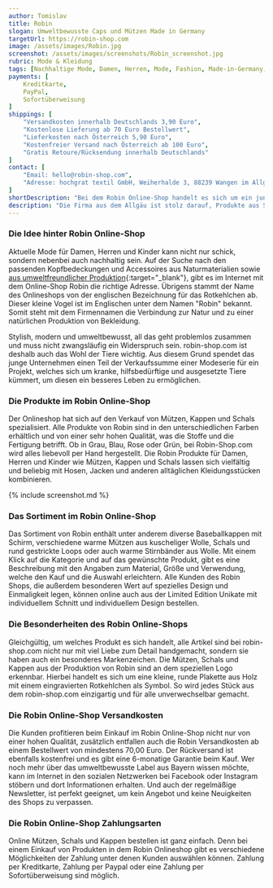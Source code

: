 ```yaml
---
author: Tomislav
title: Robin
slogan: Umweltbewusste Caps und Mützen Made in Germany
targetUrl: https://robin-shop.com
image: /assets/images/Robin.jpg
screenshot: /assets/images/screenshots/Robin_screenshot.jpg
rubric: Mode & Kleidung
tags: [Nachhaltige Mode, Damen, Herren, Mode, Fashion, Made-in-Germany, Caps, Mützen]
payments: [
    Kreditkarte,
    PayPal,
    Sofortüberweisung
]
shippings: [
    "Versandkosten innerhalb Deutschlands 3,90 Euro",
    "Kostenlose Lieferung ab 70 Euro Bestellwert",
    "Lieferkosten nach Österreich 5,90 Euro",
    "Kostenfreier Versand nach Österreich ab 100 Euro",
    "Gratis Retoure/Rücksendung innerhalb Deutschlands"
]
contact: [
    "Email: hello@robin-shop.com",
    "Adresse: hochgrat textil GmbH, Weiherhalde 3, 88239 Wangen im Allgäu"
]
shortDescription: "Bei dem Robin Online-Shop handelt es sich um ein junges Unternehmen aus Deutschland, welches sich ganz besonders der Herstellung von Caps und Mützen aus nachhaltigen Materialien verschrieben hat."
description: "Die Firma aus dem Allgäu ist stolz darauf, Produkte aus Stoffen wie Filz oder Wolle anzubieten, welche fair und natürlich produziert wurden. Alle Artikel im Robin Shop kommen dabei ohne Plastik und andere Kunststoffe aus und sind darüber hinaus frei von Schadstoffen. Dies ist gerade für Personen mit Allergien und für Kinder besonders wichtig."
---
```


### Die Idee hinter Robin Online-Shop

Aktuelle Mode für Damen, Herren und Kinder kann nicht nur schick, sondern nebenbei auch nachhaltig sein. Auf der Suche nach den passenden Kopfbedeckungen und Accessoires aus Naturmaterialien sowie [aus umweltfreundlicher Produktion](https://robin-shop.com/ursprung/){:target="_blank"}, gibt es im Internet mit dem Online-Shop Robin die richtige Adresse. Übrigens stammt der Name des Onlineshops von der englischen Bezeichnung für das Rotkehlchen ab. Dieser kleine Vogel ist im Englischen unter dem Namen "Robin" bekannt. Somit steht mit dem Firmennamen die Verbindung zur Natur und zu einer natürlichen Produktion von Bekleidung.

Stylish, modern und umweltbewusst, all das geht problemlos zusammen und muss nicht zwangsläufig ein Widerspruch sein. robin-shop.com ist deshalb auch das Wohl der Tiere wichtig. Aus diesem Grund spendet das junge Unternehmen einen Teil der Verkaufssumme einer Modeserie für ein Projekt, welches sich um kranke, hilfsbedürftige und ausgesetzte Tiere kümmert, um diesen ein besseres Leben zu ermöglichen.

### Die Produkte im Robin Online-Shop

Der Onlineshop hat sich auf den Verkauf von Mützen, Kappen und Schals spezialisiert. Alle Produkte von Robin sind in den unterschiedlichen Farben erhältlich und von einer sehr hohen Qualität, was die Stoffe und die Fertigung betrifft. Ob in Grau, Blau, Rose oder Grün, bei Robin-Shop.com wird alles liebevoll per Hand hergestellt. Die Robin Produkte für Damen, Herren und Kinder wie Mützen, Kappen und Schals lassen sich vielfältig und beliebig mit Hosen, Jacken und anderen alltäglichen Kleidungsstücken kombinieren.

{% include screenshot.md %}

### Das Sortiment im Robin Online-Shop

Das Sortiment von Robin enthält unter anderem diverse Baseballkappen mit Schirm, verschiedene warme Mützen aus kuscheliger Wolle, Schals und rund gestrickte Loops oder auch warme Stirnbänder aus Wolle. Mit einem Klick auf die Kategorie und auf das gewünschte Produkt, gibt es eine Beschreibung mit den Angaben zum Material, Größe und Verwendung, welche den Kauf und die Auswahl erleichtern. Alle Kunden des Robin Shops, die außerdem besonderen Wert auf spezielles Design und Einmaligkeit legen, können online auch aus der Limited Edition Unikate mit individuellem Schnitt und individuellem Design bestellen.

### Die Besonderheiten des Robin Online-Shops

Gleichgültig, um welches Produkt es sich handelt, alle Artikel sind bei robin-shop.com nicht nur mit viel Liebe zum Detail handgemacht, sondern sie haben auch ein besonderes Markenzeichen. Die Mützen, Schals und Kappen aus der Produktion von Robin sind an dem speziellen Logo erkennbar. Hierbei handelt es sich um eine kleine, runde Plakette aus Holz mit einem eingravierten Rotkehlchen als Symbol. So wird jedes Stück aus dem robin-shop.com einzigartig und für alle unverwechselbar gemacht.

### Die Robin Online-Shop Versandkosten

Die Kunden profitieren beim Einkauf im Robin Online-Shop nicht nur von einer hohen Qualität, zusätzlich entfallen auch die Robin Versandkosten ab einem Bestellwert von mindestens 70,00 Euro. Der Rückversand ist ebenfalls kostenfrei und es gibt eine 6-monatige Garantie beim Kauf. Wer noch mehr über das umweltbewusste Label aus Bayern wissen möchte, kann im Internet in den sozialen Netzwerken bei Facebook oder Instagram stöbern und dort Informationen erhalten. Und auch der regelmäßige Newsletter, ist perfekt geeignet, um kein Angebot und keine Neuigkeiten des Shops zu verpassen.

### Die Robin Online-Shop Zahlungsarten

Online Mützen, Schals und Kappen bestellen ist ganz einfach. Denn bei einem Einkauf von Produkten in dem Robin Onlineshop gibt es verschiedene Möglichkeiten der Zahlung unter denen Kunden auswählen können. Zahlung per Kreditkarte, Zahlung per Paypal oder eine Zahlung per Sofortüberweisung sind möglich.